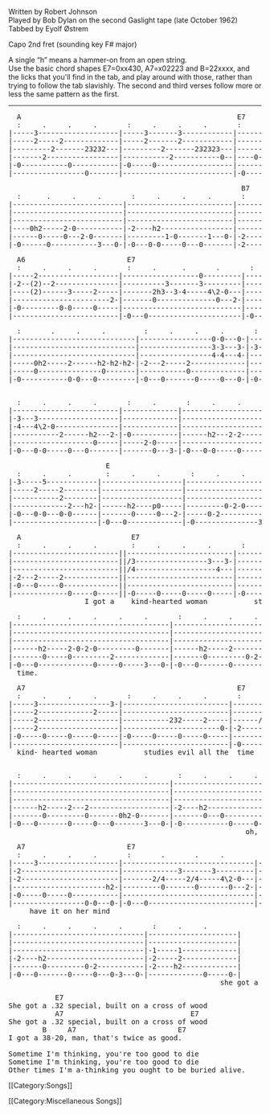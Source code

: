 Written by Robert Johnson<br>
Played by Bob Dylan on the second Gaslight tape (late October 1962)<br>
Tabbed by Eyolf Østrem

Capo 2nd fret (sounding key F# major)

A single “h” means a hammer-on from an open string.<br>
Use the basic chord shapes E7=0xx430, A7=x02223 and B=22xxxx, and the
licks that you'll find in the tab, and play around with those, rather
than trying to follow the tab slavishly. The second and third verses
follow more or less the same pattern as the first.

----
<pre class="tab">
  A                                                   E7
  :     .     .     .       :     .     .     .       :     .     .     .
|-----3-------------------|-----3-------3------------|--------------------------|
|-----2-----2-------------|-----2-------2------------|------3---3-3---3---------|
|---------2-------23232---|---------2-------232323---|------------------3p2-0---|
|-------2-----------------|-----------2-----------0--|----0---------------------|
|-0-----------0-----------|-0-----0------------------|--------------------------|
|-----------------0-------|--------------------------|-0--------0-0---0-------0-|
</pre>
<pre class="tab">
                                                       B7
  :      .     .     .       :     .     .     .       :     .     .     .
|--------------------------|-------------------------|-------------------------|
|--------------------------|-------------------------|-----------------0-------|
|--------------------------|-------------------------|---------------------0---|
|----0h2-----2-0-----------|-2----h2-----------------|-----------------------0-|
|------0-----0---2-0-------|---------1-0-------1---0-|-2-----2-----------------|
|-0------0-----------3---0-|-0---0-0-----0---0-------|-2-----2---2-2---2-2-----|
</pre>
<pre class="tab">
  A6                        E7
  :     .     .     .       :     .      .       .       :     .     .     .
|-----2-------------------|------------------0---------|-------------------------|
|-2--(2)--2---------------|----------3-------3---------|-------------------------|
|----(2)------3-----2-----|-------2h3--3-4-----4\2-0---|-------------------------|
|-----------------------2-|-------0--------------0---2-|------h2---2-------------|
|-0---------0-0-----0-----|----------------------------|-------0---------0-2-0---|
|-------------------------|-0---0----------------------|-0---0-------0---------3-|
</pre>
<pre class="tab">
  :       .     .     .         :     .     .     .       :     .     .     .
|-----------------------------|-----------------0-0---0-|-------------------------|
|-----------------------------|-----------------3-3---3-|-3---3-----------3-3---3-|
|-----------------------------|-----------------4-4---4-|-----------4-------------|
|-----0h2-----2------h2-h2-h2-|-2---2-----2-------------|-------------------------|
|-----0---------------0-------|-----------0-------------|-------------------------|
|-0-----------0-0---0---------|-0---0-------0-----0---0-|-0---0-0---0-0---0-0---0-|
</pre>
<pre class="tab">
                                                                    A7
  :     .     .     .       :     .       :     .     .     .       :     .     .     .
|-------------------------|-------------|-------------------------|-----3-------------------|
|-3---3-------------------|-------------|-------------------0-----|-----------------------2-|
|-4---4\2-0---------------|-------------|-----------------------0-|-------------23--------2-|
|-----------2------h2---2-|-0-----------|------h2---2-2-----2-----|-------------------------|
|-------------------0-----|-----2-0-----|-------------------------|-0---0-0---0-0---0-0-----|
|-0---0-0-----0---0-------|-------0---3-|-0---0-0-----0-----------|-------------------------|
</pre>
<pre class="tab">
                       E
  :     .     .        :     .     .       :     .     .       :      .     .     .
|-3-----5------------|-------------------|-------------------|--------------------------|
|-----2-----2--------|-------------------|-------------------|--------------------------|
|-----------2--------|-------------------|-------------------|--------------------------|
|-------------2---h2-|------h2----p0-----|---------0-2-0-----|-------h2--h2-----2-------|
|-0---0-0---0-0------|-------0-----0---2-|-----0-2-----------|------------0-----0-------|
|--------------------|-0---0-------------|-0---------------3-|-0---0--0-----0-----0---0-|
</pre>
<pre class="tab">
  A                          E7
  :     .     .     .        :     .     .     .       :     .     .       .
|-------------------------||-------------------------|---------------------------|
|-------------------------||/3-----------------3---3-|---------------------------|
|-------------------------||/4-------------------4---|-------------------4\2-0---|
|-2---2-----2-------------||-------------------------|-------------------------2-|
|-0---0-----0-------------||-------------------------|---------------------------|
|-------------0-----0-----||-0-----0-----0-----0-----|-0-----0-----0-------0-----|
                  I got a    kind-hearted woman           studies evil     all the
</pre>
<pre class="tab">
  :     .     .     .     .     .       :     .     .     .       :     .     .     .
|-------------------------------------|-------------------------|-------------------------|
|-------------------------------------|-------------------------|-------------------------|
|-------------------------------------|-------------------------|-------------------------|
|------h2-----2-0-2-0---------0-------|------h2-----2-----------|----h2-------------------|
|-------0-----0---------2-------------|-------0---------0-2-----|-----0-------------------|
|-0---0-------------0-----0-----3---0-|-0---0-------0---------0-|-0-----0-----0-----0-----|
  time.                                                                           I got a
</pre>
<pre class="tab">
  A7                                                  E7
  :     .     .     .       :     .     .     .       :     .     .      .
|-----3-----------------3-|-------------------------|--------------------------|
|-----2-------------2-----|-------------------------|---------3-------3--------|
|-----2-------------------|-----------232-----2-----|------/4---4-4-----\2-0---|
|-----2-------------------|-----------------------0-|-2-----0------------0---2-|
|-0-----0-----0-----0-----|-0-----0-----0-----0-----|--------------------------|
|-------------------------|-------------------------|-0------------------------|
  kind- hearted woman           studies evil all the  time
</pre>
<pre class="tab">
                                                                  B
  :     .     .     .     .     .       :     .     .     .       :     .     .     .
|-------------------------------------|-------------------------|-------------------------|
|-------------------------------------|-------------------------|-------------------------|
|-------------------------------------|-------------------------|-------------------------|
|------h2-----2---2-------------------|-2----h2-----------------|-------------------------|
|-------0---------0-------0h2-0-------|-------0---0-------------|-----2-----------2-------|
|-0---0-------0-----0---0-------3---0-|-0-----------0-----0-----|-2-----2---2-2-----2---0-|
                                                        oh, she       wants to kill me just to
</pre>
<pre class="tab">
  A7                        E7
  :     .     .     .       :       .       .     .         :     .     .     .
|-----3-------------------|-------------------------------|-------------------------------|
|-2-----------------------|-------------3-------3---------|-------------------------------|
|-2-----------------------|-------2/4-----2/4-----4\2-0---|-------------------------------|
|----------------------h2-|---------0-------0-------0---2-|------h2-----2-----------------|
|-0-----0-----0-----------|-------------------------------|-------0-----------2-----------|
|-----------------0-0---0-|-0---0-------------------------|-0---0-----------0-----0-3---0-|
     have it on her mind
</pre>
<pre class="tab">
  :     .     .     .     .       :     .     .
|-------------------------------|---------------------|
|-------------------------------|---------------------|
|-------------------------------|-1-----1-------------|
|-2----h2-----------------------|-2-----2-------------|
|-------0---------0-2-----------|-2----h2-------------|
|-0---0-------0-----0---0-3---0-|-------------0-----0-|
                                                  she got a ...
</pre>

<pre class="verse">
           E7
She got a .32 special, built on a cross of wood
           A7                              E7
She got a .32 special, built on a cross of wood
        B     A7                        E7
I got a 38-20, man, that's twice as good.

Sometime I'm thinking, you're too good to die
Sometime I'm thinking, you're too good to die
Other times I'm a-thinking you ought to be buried alive.
</pre>

[[Category:Songs]]

[[Category:Miscellaneous Songs]]